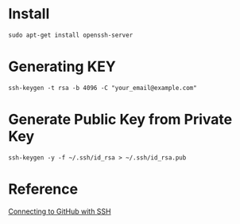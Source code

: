 # Install
```
sudo apt-get install openssh-server
```

# Generating KEY
```
ssh-keygen -t rsa -b 4096 -C "your_email@example.com"
```

# Generate Public Key from Private Key
```
ssh-keygen -y -f ~/.ssh/id_rsa > ~/.ssh/id_rsa.pub
```

# Reference
[Connecting to GitHub with SSH](https://help.github.com/articles/connecting-to-github-with-ssh/)
